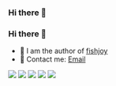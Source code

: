 ### Hi there 👋

### Hi there 👋

<!--
**PokIsemaine/PokIsemaine** is a ✨ _special_ ✨ repository because its `README.md` (this file) appears on your GitHub profile.
Here are some ideas to get you started:
-->

- 👯 I am the author of [fishjoy](https://github.com/OOOOOORAN/OOOOOORAN)
- 📝 Contact me: [Email](2422157324@qq.com) 


![](https://github-profile-summary-cards.vercel.app/api/cards/profile-details?username=OOOOOORAN&theme=github)
![](https://github-profile-summary-cards.vercel.app/api/cards/repos-per-language?username=OOOOOORAN&theme=github)
![](https://github-profile-summary-cards.vercel.app/api/cards/most-commit-language?username=OOOOOORAN&theme=github)
![](https://github-profile-summary-cards.vercel.app/api/cards/stats?username=OOOOOORAN&theme=github)
![](https://github-profile-summary-cards.vercel.app/api/cards/productive-time?username=OOOOOORAN&theme=github)
